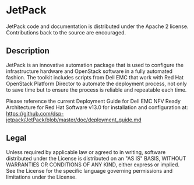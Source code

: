 # JetPack

JetPack code and documentation is distributed under the Apache 2 license. Contributions back to the source are encouraged.  

## Description

JetPack is an innovative automation package that is used to configure the infrastructure hardware and OpenStack software in a fully automated fashion. The toolkit includes scripts from Dell EMC that work with Red Hat OpenStack Platform Director to automate the deployment process, not only to save time but to ensure the process is reliable and repeatable each time.

Please reference the current Deployment Guide for Dell EMC NFV Ready Architecture for Red Hat Software v13.0 for installation and configuration at:
https://github.com/dsp-jetpack/JetPack/blob/master/doc/deployment_guide.md

## Legal

Unless required by applicable law or agreed to in writing, software distributed under the License is distributed on an "AS IS" BASIS, WITHOUT WARRANTIES OR CONDITIONS OF ANY KIND, either express or implied. See the License for the specific language governing permissions and limitations under the License.
